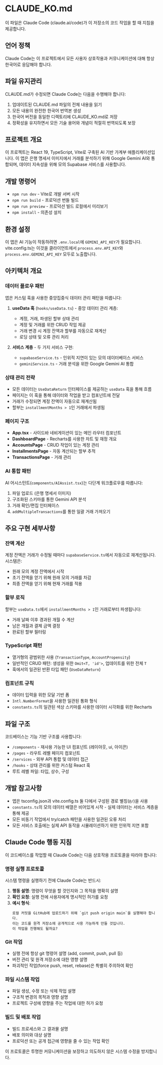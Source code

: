 # CLAUDE_KO.md

이 파일은 Claude Code (claude.ai/code)가 이 저장소의 코드 작업을 할 때 지침을 제공합니다.

## 언어 정책

Claude Code는 이 프로젝트에서 모든 사용자 상호작용과 커뮤니케이션에 대해 항상 한국어로 응답해야 합니다.

## 파일 유지관리

CLAUDE.md가 수정되면 Claude Code는 다음을 수행해야 합니다:
1. 업데이트된 CLAUDE.md 파일의 전체 내용을 읽기
2. 모든 내용의 완전한 한국어 번역본 생성
3. 한국어 버전을 동일한 디렉토리에 CLAUDE_KO.md로 저장
4. 정확성을 유지하면서 모든 기술 용어와 개념이 적절히 번역되도록 보장

## 프로젝트 개요

이 프로젝트는 React 19, TypeScript, Vite로 구축된 AI 기반 가계부 애플리케이션입니다. 이 앱은 은행 명세서 이미지에서 거래를 분석하기 위해 Google Gemini AI와 통합되며, 데이터 지속성을 위해 모의 Supabase 서비스를 사용합니다.

## 개발 명령어

- `npm run dev` - Vite로 개발 서버 시작
- `npm run build` - 프로덕션 번들 빌드
- `npm run preview` - 프로덕션 빌드 로컬에서 미리보기
- `npm install` - 의존성 설치

## 환경 설정

이 앱은 AI 기능이 작동하려면 `.env.local`에 `GEMINI_API_KEY`가 필요합니다. vite.config.ts는 이것을 클라이언트에서 `process.env.API_KEY`와 `process.env.GEMINI_API_KEY` 모두로 노출합니다.

## 아키텍처 개요

### 데이터 플로우 패턴
앱은 커스텀 훅을 사용한 중앙집중식 데이터 관리 패턴을 따릅니다:

1. **useData 훅** (`hooks/useData.ts`) - 중앙 데이터 관리 계층:
   - 계정, 거래, 파생된 할부 상태 관리
   - 계정 및 거래를 위한 CRUD 작업 제공
   - 거래 변경 시 계정 잔액과 할부를 자동으로 재계산
   - 로딩 상태 및 오류 관리 처리

2. **서비스 계층** - 두 가지 서비스 구현:
   - `supabaseService.ts` - 인위적 지연이 있는 모의 데이터베이스 서비스
   - `geminiService.ts` - 거래 분석을 위한 Google Gemini AI 통합

### 상태 관리 전략
- 모든 데이터는 `UseDataReturn` 인터페이스를 제공하는 `useData` 훅을 통해 흐름
- 페이지는 이 훅을 통해 데이터와 작업을 받고 컴포넌트에 전달
- 거래가 수정되면 계정 잔액이 자동으로 재계산됨
- 할부는 `installmentMonths > 1`인 거래에서 파생됨

### 페이지 구조
- **App.tsx** - 사이드바 네비게이션이 있는 메인 라우터 컴포넌트
- **DashboardPage** - Recharts를 사용한 차트 및 재정 개요
- **AccountsPage** - CRUD 작업이 있는 계정 관리
- **InstallmentsPage** - 자동 계산되는 할부 추적
- **TransactionsPage** - 거래 관리

### AI 통합 패턴
AI 어시스턴트(`components/AIAssist.tsx`)는 다단계 워크플로우를 따릅니다:
1. 파일 업로드 (은행 명세서 이미지)
2. 구조화된 스키마를 통한 Gemini API 분석
3. 거래 확인/편집 인터페이스
4. `addMultipleTransactions`를 통한 일괄 거래 가져오기

## 주요 구현 세부사항

### 잔액 계산
계정 잔액은 거래가 수정될 때마다 `supabaseService.ts`에서 자동으로 재계산됩니다. 시스템은:
- 원래 모의 계정 잔액에서 시작
- 초기 잔액을 얻기 위해 원래 모의 거래를 차감
- 최종 잔액을 얻기 위해 현재 거래를 적용

### 할부 로직
할부는 `useData.ts`에서 `installmentMonths > 1`인 거래로부터 파생됩니다:
- 거래 날짜 이후 경과된 개월 수 계산
- 남은 개월과 결제 금액 결정
- 완료된 할부 필터링

### TypeScript 패턴
- 열거형의 광범위한 사용 (`TransactionType`, `AccountPropensity`)
- 일반적인 CRUD 패턴: 생성을 위한 `Omit<T, 'id'>`, 업데이트를 위한 전체 `T`
- 훅에서의 일관된 반환 타입 패턴 (`UseDataReturn`)

### 컴포넌트 규칙
- 데이터 입력을 위한 모달 기반 폼
- `Intl.NumberFormat`을 사용한 일관된 통화 형식
- `constants.ts`의 일관된 색상 스키마를 사용한 데이터 시각화를 위한 Recharts

## 파일 구조

코드베이스는 기능 기반 구조를 사용합니다:
- `/components` - 재사용 가능한 UI 컴포넌트 (레이아웃, ui, 아이콘)
- `/pages` - 라우트 레벨 페이지 컴포넌트
- `/services` - 외부 API 통합 및 데이터 접근
- `/hooks` - 상태 관리를 위한 커스텀 React 훅
- 루트 레벨 파일: 타입, 상수, 구성

## 개발 참고사항

- 앱은 tsconfig.json과 vite.config.ts 둘 다에서 구성된 경로 별칭(`@/`)을 사용
- `constants.ts`의 모의 데이터 배열은 비어있게 시작 - 실제 데이터는 서비스 계층을 통해 제공
- 모든 비동기 작업에서 try/catch 패턴을 사용한 일관된 오류 처리
- 모든 서비스 호출에는 실제 API 동작을 시뮬레이션하기 위한 인위적 지연 포함

## Claude Code 행동 지침

이 코드베이스를 작업할 때 Claude Code는 다음 상호작용 프로토콜을 따라야 합니다:

### 명령 실행 프로토콜
시스템 명령을 실행하기 전에 Claude Code는 반드시:
1. **행동 설명**: 명령이 무엇을 할 것인지와 그 목적을 명확히 설명
2. **확인 요청**: 실행 전에 사용자에게 명시적인 허가를 요청
3. **예시 형식**:
   ```
   로컬 커밋을 GitHub에 업로드하기 위해 `git push origin main`을 실행해야 합니다.
   이는 코드를 원격 저장소에 공개적으로 사용 가능하게 만들 것입니다.
   이 작업을 진행해도 될까요?
   ```

### Git 작업
- 실행 전에 항상 git 명령어 설명 (add, commit, push, pull 등)
- 버전 관리 및 원격 저장소에 대한 영향 설명
- 파괴적인 작업(force push, reset, rebase)은 특별히 주의하여 확인

### 파일 시스템 작업
- 파일 생성, 수정 또는 삭제 작업 설명
- 구조적 변경의 목적과 영향 설명
- 프로젝트 구성에 영향을 주는 작업에 대한 허가 요청

### 빌드 및 배포 작업
- 빌드 프로세스와 그 결과물 설명
- 배포 의미와 대상 설명
- 프로덕션 또는 공개 접근에 영향을 줄 수 있는 작업 확인

이 프로토콜은 투명한 커뮤니케이션을 보장하고 의도하지 않은 시스템 수정을 방지합니다.